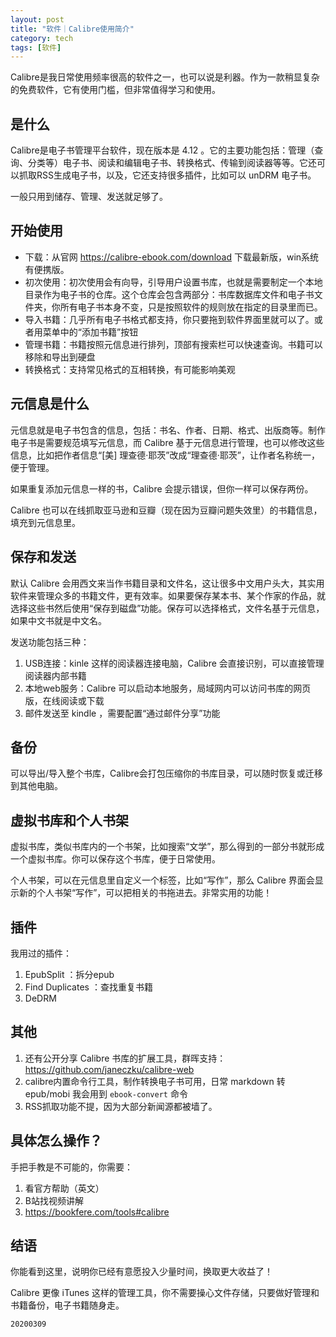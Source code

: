 ```yaml
---
layout: post
title: "软件｜Calibre使用简介"
category: tech
tags: [软件]
---
```


Calibre是我日常使用频率很高的软件之一，也可以说是利器。作为一款稍显复杂的免费软件，它有使用门槛，但非常值得学习和使用。

## 是什么

Calibre是电子书管理平台软件，现在版本是 4.12 。它的主要功能包括：管理（查询、分类等）电子书、阅读和编辑电子书、转换格式、传输到阅读器等等。它还可以抓取RSS生成电子书，以及，它还支持很多插件，比如可以 unDRM 电子书。

一般只用到储存、管理、发送就足够了。

## 开始使用

- 下载：从官网 https://calibre-ebook.com/download 下载最新版，win系统有便携版。
- 初次使用：初次使用会有向导，引导用户设置书库，也就是需要制定一个本地目录作为电子书的仓库。这个仓库会包含两部分：书库数据库文件和电子书文件夹，你所有电子书本身不变，只是按照软件的规则放在指定的目录里而已。
- 导入书籍：几乎所有电子书格式都支持，你只要拖到软件界面里就可以了。或者用菜单中的“添加书籍”按钮
- 管理书籍：书籍按照元信息进行排列，顶部有搜索栏可以快速查询。书籍可以移除和导出到硬盘
- 转换格式：支持常见格式的互相转换，有可能影响美观

## 元信息是什么

元信息就是电子书包含的信息，包括：书名、作者、日期、格式、出版商等。制作电子书是需要规范填写元信息，而 Calibre 基于元信息进行管理，也可以修改这些信息，比如把作者信息“[美] 理查德·耶茨”改成“理查德·耶茨”，让作者名称统一，便于管理。

如果重复添加元信息一样的书，Calibre 会提示错误，但你一样可以保存两份。

Calibre 也可以在线抓取亚马逊和豆瓣（现在因为豆瓣问题失效里）的书籍信息，填充到元信息里。

## 保存和发送

默认 Calibre 会用西文来当作书籍目录和文件名，这让很多中文用户头大，其实用软件来管理众多的书籍文件，更有效率。如果要保存某本书、某个作家的作品，就选择这些书然后使用“保存到磁盘”功能。保存可以选择格式，文件名基于元信息，如果中文书就是中文名。

发送功能包括三种：

1. USB连接：kinle 这样的阅读器连接电脑，Calibre 会直接识别，可以直接管理阅读器内部书籍
2. 本地web服务：Calibre 可以启动本地服务，局域网内可以访问书库的网页版，在线阅读或下载
3. 邮件发送至 kindle ，需要配置“通过邮件分享”功能

## 备份

可以导出/导入整个书库，Calibre会打包压缩你的书库目录，可以随时恢复或迁移到其他电脑。

## 虚拟书库和个人书架

虚拟书库，类似书库内的一个书架，比如搜索“文学”，那么得到的一部分书就形成一个虚拟书库。你可以保存这个书库，便于日常使用。

个人书架，可以在元信息里自定义一个标签，比如“写作”，那么 Calibre 界面会显示新的个人书架“写作”，可以把相关的书拖进去。非常实用的功能！

## 插件

我用过的插件：

1. EpubSplit ：拆分epub
2. Find Duplicates ：查找重复书籍
3. DeDRM

## 其他

1. 还有公开分享 Calibre 书库的扩展工具，群晖支持： https://github.com/janeczku/calibre-web
2. calibre内置命令行工具，制作转换电子书可用，日常 markdown 转 epub/mobi 我会用到 `ebook-convert` 命令
3. RSS抓取功能不提，因为大部分新闻源都被墙了。

## 具体怎么操作？

手把手教是不可能的，你需要：

1. 看官方帮助（英文）
2. B站找视频讲解
3. https://bookfere.com/tools#calibre

## 结语

你能看到这里，说明你已经有意愿投入少量时间，换取更大收益了！

Calibre 更像 iTunes 这样的管理工具，你不需要操心文件存储，只要做好管理和书籍备份，电子书籍随身走。

`20200309`
 